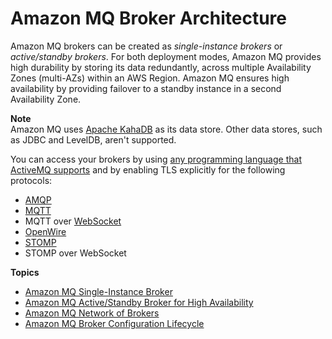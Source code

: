 # Amazon MQ Broker Architecture<a name="amazon-mq-broker-architecture"></a>

Amazon MQ brokers can be created as *single\-instance brokers* or *active/standby brokers*\. For both deployment modes, Amazon MQ provides high durability by storing its data redundantly, across multiple Availability Zones \(multi\-AZs\) within an AWS Region\. Amazon MQ ensures high availability by providing failover to a standby instance in a second Availability Zone\.

**Note**  
Amazon MQ uses [Apache KahaDB](http://activemq.apache.org/kahadb.html) as its data store\. Other data stores, such as JDBC and LevelDB, aren't supported\.

You can access your brokers by using [any programming language that ActiveMQ supports](http://activemq.apache.org/cross-language-clients.html) and by enabling TLS explicitly for the following protocols:
+ [AMQP](http://activemq.apache.org/amqp.html)
+ [MQTT](http://activemq.apache.org/mqtt.html)
+ MQTT over [WebSocket](http://activemq.apache.org/websockets.html)
+ [OpenWire](http://activemq.apache.org/openwire.html)
+ [STOMP](http://activemq.apache.org/stomp.html)
+ STOMP over WebSocket

**Topics**
+ [Amazon MQ Single\-Instance Broker](single-broker-deployment.md)
+ [Amazon MQ Active/Standby Broker for High Availability](active-standby-broker-deployment.md)
+ [Amazon MQ Network of Brokers](network-of-brokers.md)
+ [Amazon MQ Broker Configuration Lifecycle](amazon-mq-broker-configuration-lifecycle.md)